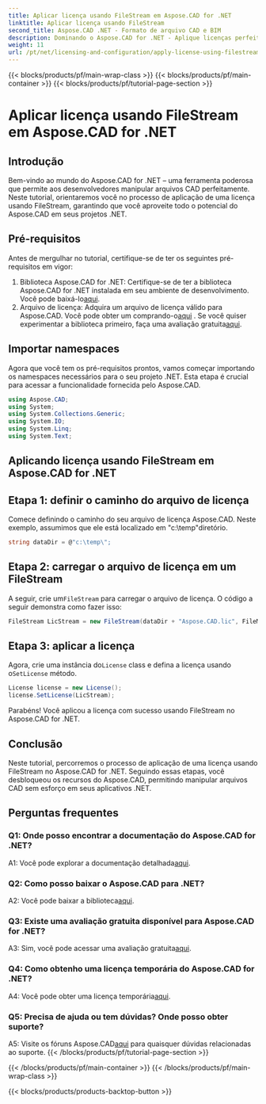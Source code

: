```yaml
---
title: Aplicar licença usando FileStream em Aspose.CAD for .NET
linktitle: Aplicar licença usando FileStream
second_title: Aspose.CAD .NET - Formato de arquivo CAD e BIM
description: Dominando o Aspose.CAD for .NET - Aplique licenças perfeitamente usando FileStream. Explore o guia passo a passo e libere todo o potencial. Baixe Agora!
weight: 11
url: /pt/net/licensing-and-configuration/apply-license-using-filestream/
---
```


{{< blocks/products/pf/main-wrap-class >}}
{{< blocks/products/pf/main-container >}}
{{< blocks/products/pf/tutorial-page-section >}}

# Aplicar licença usando FileStream em Aspose.CAD for .NET

## Introdução

Bem-vindo ao mundo do Aspose.CAD for .NET – uma ferramenta poderosa que permite aos desenvolvedores manipular arquivos CAD perfeitamente. Neste tutorial, orientaremos você no processo de aplicação de uma licença usando FileStream, garantindo que você aproveite todo o potencial do Aspose.CAD em seus projetos .NET.

## Pré-requisitos

Antes de mergulhar no tutorial, certifique-se de ter os seguintes pré-requisitos em vigor:
1.  Biblioteca Aspose.CAD for .NET: Certifique-se de ter a biblioteca Aspose.CAD for .NET instalada em seu ambiente de desenvolvimento. Você pode baixá-lo[aqui](https://releases.aspose.com/cad/net/).
2.  Arquivo de licença: Adquira um arquivo de licença válido para Aspose.CAD. Você pode obter um comprando-o[aqui](https://purchase.aspose.com/buy) . Se você quiser experimentar a biblioteca primeiro, faça uma avaliação gratuita[aqui](https://releases.aspose.com/).

## Importar namespaces

Agora que você tem os pré-requisitos prontos, vamos começar importando os namespaces necessários para o seu projeto .NET. Esta etapa é crucial para acessar a funcionalidade fornecida pelo Aspose.CAD.
```csharp
using Aspose.CAD;
using System;
using System.Collections.Generic;
using System.IO;
using System.Linq;
using System.Text;
```

## Aplicando licença usando FileStream em Aspose.CAD for .NET

## Etapa 1: definir o caminho do arquivo de licença

Comece definindo o caminho do seu arquivo de licença Aspose.CAD. Neste exemplo, assumimos que ele está localizado em "c:\temp\"diretório.
```csharp
string dataDir = @"c:\temp\";
```

## Etapa 2: carregar o arquivo de licença em um FileStream

 A seguir, crie um`FileStream` para carregar o arquivo de licença. O código a seguir demonstra como fazer isso:
```csharp
FileStream LicStream = new FileStream(dataDir + "Aspose.CAD.lic", FileMode.Open);
```

## Etapa 3: aplicar a licença

 Agora, crie uma instância do`License` class e defina a licença usando o`SetLicense` método.
```csharp
License license = new License();
license.SetLicense(LicStream);
```

Parabéns! Você aplicou a licença com sucesso usando FileStream no Aspose.CAD for .NET.

## Conclusão

Neste tutorial, percorremos o processo de aplicação de uma licença usando FileStream no Aspose.CAD for .NET. Seguindo essas etapas, você desbloqueou os recursos do Aspose.CAD, permitindo manipular arquivos CAD sem esforço em seus aplicativos .NET.

## Perguntas frequentes

### Q1: Onde posso encontrar a documentação do Aspose.CAD for .NET?

 A1: Você pode explorar a documentação detalhada[aqui](https://reference.aspose.com/cad/net/).

### Q2: Como posso baixar o Aspose.CAD para .NET?

 A2: Você pode baixar a biblioteca[aqui](https://releases.aspose.com/cad/net/).

### Q3: Existe uma avaliação gratuita disponível para Aspose.CAD for .NET?

 A3: Sim, você pode acessar uma avaliação gratuita[aqui](https://releases.aspose.com/).

### Q4: Como obtenho uma licença temporária do Aspose.CAD for .NET?

 A4: Você pode obter uma licença temporária[aqui](https://purchase.aspose.com/temporary-license/).

### Q5: Precisa de ajuda ou tem dúvidas? Onde posso obter suporte?

 A5: Visite os fóruns Aspose.CAD[aqui](https://forum.aspose.com/c/cad/19) para quaisquer dúvidas relacionadas ao suporte.
{{< /blocks/products/pf/tutorial-page-section >}}

{{< /blocks/products/pf/main-container >}}
{{< /blocks/products/pf/main-wrap-class >}}

{{< blocks/products/products-backtop-button >}}
